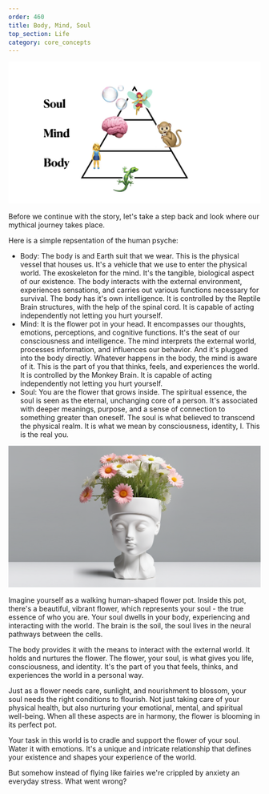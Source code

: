 ```yaml
---
order: 460
title: Body, Mind, Soul
top_section: Life
category: core_concepts
---
```


![](/images/book/body-mind-soul/joy-52.jpeg)

Before we continue with the story, let's take a step back and look where our mythical journey takes place.

Here is a simple repsentation of the human psyche:

- Body: The body is and Earth suit that we wear. This is the physical vessel that houses us. It's a vehicle that we use to enter the physical world. The exoskeleton for the mind. It's the tangible, biological aspect of our existence. The body interacts with the external environment, experiences sensations, and carries out various functions necessary for survival. The body has it's own intelligence. It is controlled by the Reptile Brain structures, with the help of the spinal cord. It is capable of acting independently not letting you hurt yourself.
- Mind: It is the flower pot in your head. It encompasses our thoughts, emotions, perceptions, and cognitive functions. It's the seat of our consciousness and intelligence. The mind interprets the external world, processes information, and influences our behavior. And it's plugged into the body directly. Whatever happens in the body, the mind is aware of it. This is the part of you that thinks, feels, and experiences the world. It is controlled by the Monkey Brain. It is capable of acting independently not letting you hurt yourself.
- Soul: You are the flower that grows inside. The spiritual essence, the soul is seen as the eternal, unchanging core of a person. It's associated with deeper meanings, purpose, and a sense of connection to something greater than oneself. The soul is what believed to transcend the physical realm. It is what we mean by consciousness, identity, I. This is the real you.

![](/images/book/body-mind-soul/this-is-us-16x9.png)

Imagine yourself as a walking human-shaped flower pot. Inside this pot, there's a beautiful, vibrant flower, which represents your soul - the true essence of who you are. Your soul dwells in your body, experiencing and interacting with the world. The brain is the soil, the soul lives in the neural pathways between the cells.

The body provides it with the means to interact with the external world. It holds and nurtures the flower. The flower, your soul, is what gives you life, consciousness, and identity. It's the part of you that feels, thinks, and experiences the world in a personal way.

Just as a flower needs care, sunlight, and nourishment to blossom, your soul needs the right conditions to flourish. Not just taking care of your physical health, but also nurturing your emotional, mental, and spiritual well-being. When all these aspects are in harmony, the flower is blooming in its perfect pot.

Your task in this world is to cradle and support the flower of your soul. Water it with emotions. It's a unique and intricate relationship that defines your existence and shapes your experience of the world.

But somehow instead of flying like fairies we're crippled by anxiety an everyday stress. What went wrong? 
